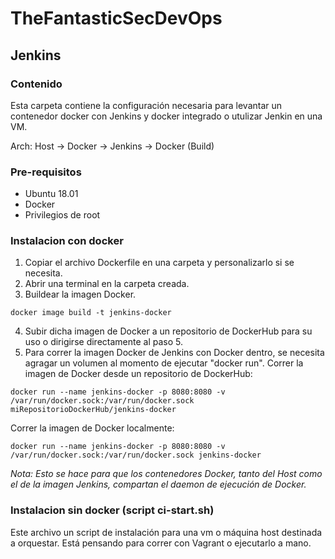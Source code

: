 # TheFantasticSecDevOps
## Jenkins

### Contenido 

Esta carpeta contiene la configuración necesaria para levantar un contenedor docker con Jenkins y docker integrado o utulizar Jenkin en una VM.

Arch: Host -> Docker -> Jenkins -> Docker (Build)

### Pre-requisitos

- Ubuntu 18.01
- Docker
- Privilegios de root

### Instalacion con docker

1) Copiar el archivo Dockerfile en una carpeta y personalizarlo si se necesita.
2) Abrir una terminal en la carpeta creada.
3) Buildear la imagen Docker. 
```
docker image build -t jenkins-docker
``` 
4) Subir dicha imagen de Docker a un repositorio de DockerHub para su uso o dirigirse directamente al paso 5.
5) Para correr la imagen Docker de Jenkins con Docker dentro, se necesita agragar un volumen al  momento de ejecutar "docker run".
Correr la imagen de Docker desde un repositorio de DockerHub:
```
docker run --name jenkins-docker -p 8080:8080 -v /var/run/docker.sock:/var/run/docker.sock miRepositorioDockerHub/jenkins-docker
```
Correr la imagen de Docker localmente: 
```
docker run --name jenkins-docker -p 8080:8080 -v /var/run/docker.sock:/var/run/docker.sock jenkins-docker
```

*Nota: Esto se hace para que los contenedores Docker, tanto del Host como el de la imagen Jenkins, compartan el daemon de ejecución de Docker.*


###  Instalacion sin  docker (script ci-start.sh)

Este archivo un script de instalación para una vm o máquina host destinada a orquestar. Está pensando para correr con Vagrant o ejecutarlo a mano.
